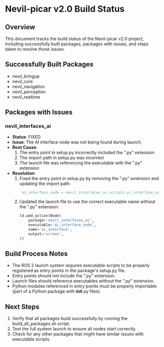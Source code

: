 # Nevil-picar v2.0 Build Status

## Overview
This document tracks the build status of the Nevil-picar v2.0 project, including successfully built packages, packages with issues, and steps taken to resolve those issues.

## Successfully Built Packages
- nevil_bringup
- nevil_core
- nevil_navigation
- nevil_perception
- nevil_realtime

## Packages with Issues

### nevil_interfaces_ai
- **Status**: FIXED
- **Issue**: The AI interface node was not being found during launch.
- **Root Cause**: 
  1. The entry point in setup.py incorrectly included the ".py" extension
  2. The import path in setup.py was incorrect
  3. The launch file was referencing the executable with the ".py" extension
- **Resolution**:
  1. Fixed the entry point in setup.py by removing the ".py" extension and updating the import path:
     ```python
     'ai_interface_node = nevil_interfaces_ai.scripts.ai_interface_node:main',
     ```
  2. Updated the launch file to use the correct executable name without the ".py" extension:
     ```python
     ld.add_action(Node(
         package='nevil_interfaces_ai',
         executable='ai_interface_node',
         name='ai_interface',
         output='screen',
     ))
     ```

## Build Process Notes
- The ROS 2 launch system requires executable scripts to be properly registered as entry points in the package's setup.py file.
- Entry points should not include the ".py" extension.
- Launch files should reference executables without the ".py" extension.
- Python modules referenced in entry points must be properly importable (part of a Python package with __init__.py files).

## Next Steps
1. Verify that all packages build successfully by running the build_all_packages.sh script.
2. Test the full system launch to ensure all nodes start correctly.
3. Check for any other packages that might have similar issues with executable scripts.
